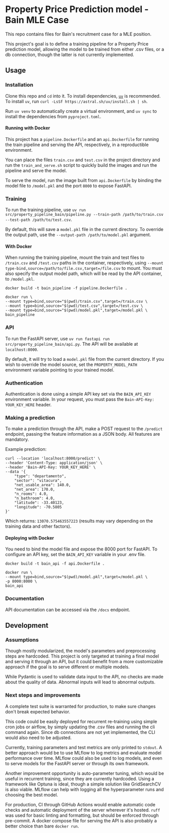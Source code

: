 # Property Price Prediction model - Bain MLE Case

This repo contains files for Bain's recruitment case for a MLE position.

This project's goal is to define a training pipeline for a Property Price prediction
model, allowing the model to be trained from either .csv files, or a db connection,
though the latter is not currently implemented.

## Usage

### Installation

Clone this repo and `cd` into it. To install dependencies, [`uv`](https://astral.sh/uv)
is recommended. To install `uv`, run `curl -LsSf https://astral.sh/uv/install.sh | sh`.

Run `uv venv` to automatically create a virtual environment, and `uv sync` to install
the dependencies from `pyproject.toml`.

#### Running with Docker

This project has a `pipeline.Dockerfile` and an `api.Dockerfile` for running the train
pipeline and serving the API, respectively, in a reproductible environment.

You can place the files `train.csv` and `test.csv` in the project directory and run the
`train_and_serve.sh` script to quickly build the images and run the pipeline and serve
the model.

To serve the model, run the image built from `api.Dockerfile` by binding the model file
to `/model.pkl` and the port `8000` to expose FastAPI.

### Training

To run the training pipeline, use `uv run src/property_pipeline_bain/pipeline.py --train-path /path/to/train.csv --test-path /path/to/test.csv`.

By default, this will save a `model.pkl` file in the current directory. To override the
output path, use the `--output-path /path/to/model.pkl` argument.

#### With Docker

When running the training pipeline, mount the train and test files to `/train.csv` and
`/test.csv` paths in the container, respectively, using
`--mount type-bind,source=/path/to/file.csv,target=/file.csv` to mount. You must also
specify the output model path, which will be read by the API container, to `/model.pkl`.

```shell
docker build -t bain_pipeline -f pipeline.Dockerfile .

docker run \
--mount type=bind,source="$(pwd)/train.csv",target=/train.csv \
--mount type=bind,source="$(pwd)/test.csv",target=/test.csv \
--mount type=bind,source="$(pwd)/model.pkl",target=/model.pkl \
bain_pipeline
```

### API

To run the FastAPI server, use `uv run fastapi run src/property_pipeline_bain/api.py`.
The API will be available at `localhost:8000`.

By default, it will try to load a `model.pkl` file from the current directory. If you
wish to override the model source, set the `PROPERTY_MODEL_PATH` environment variable
pointing to your trained model.

### Authentication

Authentication is done using a simple API key set via the `BAIN_API_KEY` environment
variable. In your request, you must pass the `Bain-API-Key: YOUR_KEY_HERE` header.

### Making a prediction

To make a prediction through the API, make a POST request to the `/predict` endpoint,
passing the feature information as a JSON body. All features are mandatory.

Example prediction:

```shell
curl --location 'localhost:8000/predict' \
--header 'Content-Type: application/json' \
--header 'Bain-API-Key: YOUR_KEY_HERE' \
--data '{
    "type": "departamento",
    "sector": "vitacura",
    "net_usable_area": 140.0,
    "net_area": 170.0,
    "n_rooms": 4.0,
    "n_bathroom": 4.0,
    "latitude": -33.40123,
    "longitude": -70.5805
}'
```

Which returns: `13070.575463557223` (results may vary depending on the training data and
other factors).

#### Deploying with Docker

You need to bind the model file and expose the 8000 port for FastAPI. To configure an
API key, set the `BAIN_API_KEY` variable in your .env file.

```shell
docker build -t bain_api -f api.Dockerfile .

docker run \
--mount type=bind,source="$(pwd)/model.pkl",target=/model.pkl \
-p 8000:8000 \
bain_api
```

### Documentation

API documentation can be accessed via the `/docs` endpoint.

## Development

### Assumptions

Though mostly modularized, the model's parameters and preprocessing steps are hardcoded.
This project is only targeted at training a final model and serving it through an API,
but it could benefit from a more customizable approach if the goal is to serve different
or multiple models.

While Pydantic is used to validate data input to the API, no checks are made about the
quality of data. Abnormal inputs will lead to abnormal outputs.

### Next steps and improvements

A complete test suite is warranted for production, to make sure changes don't break
expected behavior.

This code could be easily deployed for recurrent re-training using simple cron jobs or
airflow, by simply updating the .csv files and running the cli command again. Since db
connections are not yet implemented, the CLI would also need to be adjusted.

Currently, training parameters and test metrics are only printed to `stdout`. A better
approach would be to use MLflow to log metrics and evaluate model performance over
time. MLflow could also be used to log models, and even to serve models for the FastAPI
server or through its own framework.

Another improvement opportunity is auto-parameter tuning, which would be useful in
recurrent training, since they are currently hardcoded. Using a framework like Optuna
is ideal, though a simple solution like GridSearchCV is also viable. MLflow can help
with logging all the hyperparameter runs and choosing the best model.

For production, CI through GitHub Actions would enable automatic code checks and
automatic deployment of the server wherever it's hosted. `ruff` was used for basic
linting and formatting, but should be enforced through pre-commit. A docker compose file
for serving the API is also probably a better choice than bare `docker run`.
